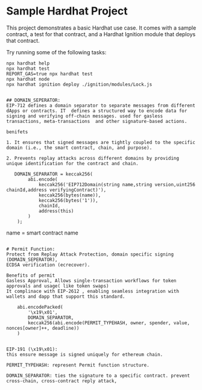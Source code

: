 # Sample Hardhat Project

This project demonstrates a basic Hardhat use case. It comes with a sample contract, a test for that contract, and a Hardhat Ignition module that deploys that contract.

Try running some of the following tasks:

```shell
npx hardhat help
npx hardhat test
REPORT_GAS=true npx hardhat test
npx hardhat node
npx hardhat ignition deploy ./ignition/modules/Lock.js


## DOMAIN_SEPERATOR: 
EIP-712 defines a domain separator to separate messages from different dApps or contracts. IT  defines a structured way to encode data for signing and verifying off-chain messages. used for gasless transactions, meta-transactions  and other signature-based actions.

benifets

1. It ensures that signed messages are tightly coupled to the specific domain (i.e., the smart contract, chain, and purpose).

2. Prevents replay attacks across different domains by providing unique identification for the contract and chain.

```
       DOMAIN_SEPARATOR = keccak256(
            abi.encode(
                keccak256('EIP712Domain(string name,string version,uint256 chainId,address verifyingContract)'),
                keccak256(bytes(name)),
                keccak256(bytes('1')),
                chainId,
                address(this)
            )
        );
name =  smart contract name        

```

# Permit Function:  
Protect from Replay Attack Protection, domain specific signing (DOMAIN_SEPERATOR),
ECDSA verification (ecrecover).

Benefits of permit
Gasless Approval, Allows single-transaction workflows for token approvals and usage( like token swaps)
It complinace with EIP-2612 , enabling seamless integration with wallets and dapp that support this standard.

```
        abi.encodePacked(
            '\x19\x01',
            DOMAIN_SEPARATOR,
            keccak256(abi.encode(PERMIT_TYPEHASH, owner, spender, value, nonces[owner]++, deadline))
        )
```

EIP-191 (\x19\x01):
this ensure message is signed uniquely for ethereum chain.

PERMIT_TYPEHASH: represent Permit function structure.

DOMAIN_SEPARATOR: ties the signature to a specific contract. prevent cross-chain, cross-contract reply attack,


